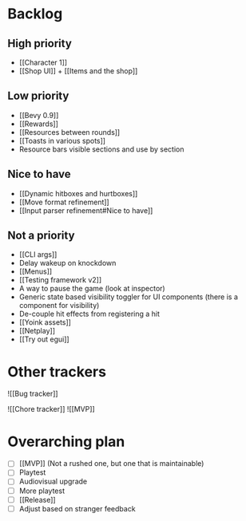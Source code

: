 # Backlog
## High priority
- [[Character 1]]
- [[Shop UI]] + [[Items and the shop]]

## Low priority
- [[Bevy 0.9]]
- [[Rewards]]
- [[Resources between rounds]]
- [[Toasts in various spots]]
- Resource bars visible sections and use by section

## Nice to have
- [[Dynamic hitboxes and hurtboxes]]
- [[Move format refinement]]
- [[Input parser refinement#Nice to have]]

## Not a priority
- [[CLI args]]
- Delay wakeup on knockdown
- [[Menus]]
- [[Testing framework v2]]
- A way to pause the game (look at inspector)
- Generic state based visibility toggler for UI components (there is a component for visibility)
- De-couple hit effects from registering a hit
- [[Yoink assets]]
- [[Netplay]]
- [[Try out egui]]

# Other trackers
![[Bug tracker]]

![[Chore tracker]]
![[MVP]]

# Overarching plan
- [ ] [[MVP]] (Not a rushed one, but one that is maintainable)
- [ ] Playtest
- [ ] Audiovisual upgrade
- [ ] More playtest
- [ ] [[Release]]
- [ ] Adjust based on stranger feedback
